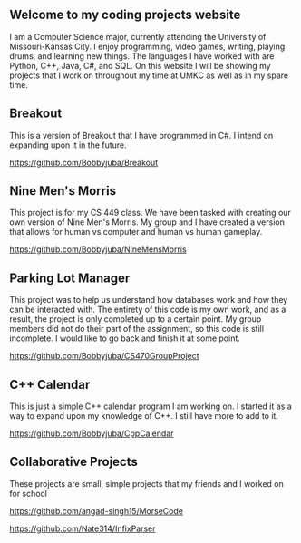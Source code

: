 ## Welcome to my coding projects website

I am a Computer Science major, currently attending the University of Missouri-Kansas City. I enjoy programming, video games, writing, playing drums, and learning new things. The languages I have worked with are Python, C++, Java, C#, and SQL. On this website I will be showing my projects that I work on throughout my time at UMKC as well as in my spare time.

## Breakout

This is a version of Breakout that I have programmed in C#. I intend on expanding upon it in the future.

https://github.com/Bobbyjuba/Breakout

## Nine Men's Morris

This project is for my CS 449 class. We have been tasked with creating our own version of Nine Men's Morris. My group and I have created a version that allows for human vs computer and human vs human gameplay.

https://github.com/Bobbyjuba/NineMensMorris

## Parking Lot Manager

This project was to help us understand how databases work and how they can be interacted with. The entirety of this code is my own work, and as a result, the project is only completed up to a certain point. My group members did not do their part of the assignment, so this code is still incomplete. I would like to go back and finish it at some point.

https://github.com/Bobbyjuba/CS470GroupProject

## C++ Calendar

This is just a simple C++ calendar program I am working on. I started it as a way to expand upon my knowledge of C++. I still have more to add to it.

https://github.com/Bobbyjuba/CppCalendar

## Collaborative Projects

These projects are small, simple projects that my friends and I worked on for school

https://github.com/angad-singh15/MorseCode

https://github.com/Nate314/InfixParser
